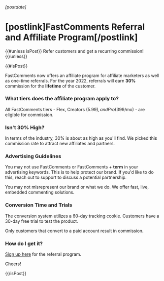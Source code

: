 ###### [postdate]
# [postlink]FastComments Referral and Affiliate Program[/postlink]

{{#unless isPost}}
Refer customers and get a recurring commission!
{{/unless}}

{{#isPost}}

FastComments now offers an affiliate program for affiliate marketers as well as one-time referrals. For the year 2022, referrals will earn **30%** commission for the **lifetime** of the customer. 

### What tiers does the affiliate program apply to?

All FastComments tiers - Flex, Creators ($5.99), and Pro ($399/mo) - are eligible for commission.

### Isn't 30% High?

In terms of the industry, 30% is about as high as you'll find. We picked this commission rate to attract new affiliates and partners. 

### Advertising Guidelines

You may not use FastComments or FastComments + **term** in your advertising keywords. This is to help protect our brand. If you'd like to do this, reach out to support to discuss a potential partnership.

You may not misrepresent our brand or what we do. We offer fast, live, embedded commenting solutions.

### Conversion Time and Trials

The conversion system utilizes a 60-day tracking cookie. Customers have a 30-day free trial to test the product.

Only customers that convert to a paid account result in commission.

### How do I get it?

[Sign up here](https://fastcomments.getrewardful.com/signup) for the referral program.

Cheers!

{{/isPost}}
